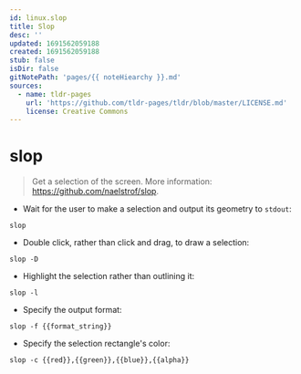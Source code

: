 ```yaml
---
id: linux.slop
title: Slop
desc: ''
updated: 1691562059188
created: 1691562059188
stub: false
isDir: false
gitNotePath: 'pages/{{ noteHiearchy }}.md'
sources:
  - name: tldr-pages
    url: 'https://github.com/tldr-pages/tldr/blob/master/LICENSE.md'
    license: Creative Commons
---
```

# slop

> Get a selection of the screen.
> More information: <https://github.com/naelstrof/slop>.

- Wait for the user to make a selection and output its geometry to `stdout`:

`slop`

- Double click, rather than click and drag, to draw a selection:

`slop -D`

- Highlight the selection rather than outlining it:

`slop -l`

- Specify the output format:

`slop -f {{format_string}}`

- Specify the selection rectangle's color:

`slop -c {{red}},{{green}},{{blue}},{{alpha}}`

